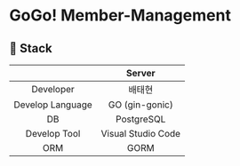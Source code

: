 # GoGo! Member-Management

## 📌 Stack

|                      | Server        |
|:--------------------:|:---------------:|
| Developer | 배태현 |
| Develop Language | GO (gin-gonic)|
| DB               | PostgreSQL |
| Develop Tool     | Visual Studio Code |
| ORM | GORM|
